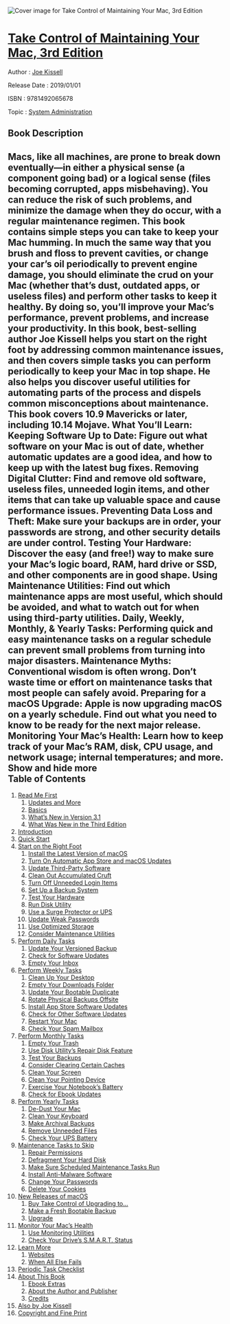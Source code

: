 ![Cover image for Take Control of Maintaining Your Mac, 3rd Edition](https://imgdetail.ebookreading.net/cover/cover/system_admin/EB9781492065678.jpg)

[Take Control of Maintaining Your Mac, 3rd Edition](https://ebookreading.net/view/book/Take+Control+of+Maintaining+Your+Mac%2C+3rd+Edition-EB9781492065678_1.html "Take Control of Maintaining Your Mac, 3rd Edition")
====================================================================================================================

Author : [Joe Kissell](https://ebookreading.net/search/author/Joe+Kissell)

Release Date : 2019/01/01

ISBN : 9781492065678

Topic : [System Administration](https://ebookreading.net/search/category/system-administration)

Book Description
-----------------

 Macs, like all machines, are prone to break down eventually—in either a physical sense (a component going bad) or a logical sense (files becoming corrupted, apps misbehaving). You can reduce the risk of such problems, and minimize the damage when they do occur, with a regular maintenance regimen. This book contains simple steps you can take to keep your Mac humming.
In much the same way that you brush and floss to prevent cavities, or change your car’s oil periodically to prevent engine damage, you should eliminate the crud on your Mac (whether that’s dust, outdated apps, or useless files) and perform other tasks to keep it healthy. By doing so, you’ll improve your Mac’s performance, prevent problems, and increase your productivity.
In this book, best-selling author Joe Kissell helps you start on the right foot by addressing common maintenance issues, and then covers simple tasks you can perform periodically to keep your Mac in top shape. He also helps you discover useful utilities for automating parts of the process and dispels common misconceptions about maintenance.
This book covers 10.9 Mavericks or later, including 10.14 Mojave.
What You’ll Learn: 
Keeping Software Up to Date: Figure out what software on your Mac is out of date, whether automatic updates are a good idea, and how to keep up with the latest bug fixes.
Removing Digital Clutter: Find and remove old software, useless files, unneeded login items, and other items that can take up valuable space and cause performance issues.
Preventing Data Loss and Theft: Make sure your backups are in order, your passwords are strong, and other security details are under control.
Testing Your Hardware: Discover the easy (and free!) way to make sure your Mac’s logic board, RAM, hard drive or SSD, and other components are in good shape.
Using Maintenance Utilities: Find out which maintenance apps are most useful, which should be avoided, and what to watch out for when using third-party utilities.
Daily, Weekly, Monthly, &amp; Yearly Tasks: Performing quick and easy maintenance tasks on a regular schedule can prevent small problems from turning into major disasters.
Maintenance Myths: Conventional wisdom is often wrong. Don’t waste time or effort on maintenance tasks that most people can safely avoid.
Preparing for a macOS Upgrade: Apple is now upgrading macOS on a yearly schedule. Find out what you need to know to be ready for the next major release.
Monitoring Your Mac’s Health: Learn how to keep track of your Mac’s RAM, disk, CPU usage, and network usage; internal temperatures; and more.
        Show and hide more                
Table of Contents
-----------------

1. [Read Me First](https://ebookreading.net/view/book/Take+Control+of+Maintaining+Your+Mac%2C+3rd+Edition-EB9781492065678_4.html#ReadMeFirst)
    1. [Updates and More](https://ebookreading.net/view/book/Take+Control+of+Maintaining+Your+Mac%2C+3rd+Edition-EB9781492065678_4.html#UpdatesandMore)
    1. [Basics](https://ebookreading.net/view/book/Take+Control+of+Maintaining+Your+Mac%2C+3rd+Edition-EB9781492065678_4.html#Basics)
    1. [What’s New in Version 3.1](https://ebookreading.net/view/book/Take+Control+of+Maintaining+Your+Mac%2C+3rd+Edition-EB9781492065678_4.html#WhatsNewinVersion31)
    1. [What Was New in the Third Edition](https://ebookreading.net/view/book/Take+Control+of+Maintaining+Your+Mac%2C+3rd+Edition-EB9781492065678_4.html#WhatWasNewintheThir)
1. [Introduction](https://ebookreading.net/view/book/Take+Control+of+Maintaining+Your+Mac%2C+3rd+Edition-EB9781492065678_5.html#Introduction)
1. [Quick Start](https://ebookreading.net/view/book/Take+Control+of+Maintaining+Your+Mac%2C+3rd+Edition-EB9781492065678_6.html#QuickStart)
1. [Start on the Right Foot](https://ebookreading.net/view/book/Take+Control+of+Maintaining+Your+Mac%2C+3rd+Edition-EB9781492065678_7.html#StartontheRightFoot)
    1. [Install the Latest Version of macOS](https://ebookreading.net/view/book/Take+Control+of+Maintaining+Your+Mac%2C+3rd+Edition-EB9781492065678_7.html#InstalltheLatestVer)
    1. [Turn On Automatic App Store and macOS Updates](https://ebookreading.net/view/book/Take+Control+of+Maintaining+Your+Mac%2C+3rd+Edition-EB9781492065678_7.html#TurnOnAutomaticAppS)
    1. [Update Third-Party Software](https://ebookreading.net/view/book/Take+Control+of+Maintaining+Your+Mac%2C+3rd+Edition-EB9781492065678_7.html#UpdateThirdPartySof)
    1. [Clean Out Accumulated Cruft](https://ebookreading.net/view/book/Take+Control+of+Maintaining+Your+Mac%2C+3rd+Edition-EB9781492065678_7.html#CleanOutAccumulated)
    1. [Turn Off Unneeded Login Items](https://ebookreading.net/view/book/Take+Control+of+Maintaining+Your+Mac%2C+3rd+Edition-EB9781492065678_7.html#TurnOffUnneededLogi)
    1. [Set Up a Backup System](https://ebookreading.net/view/book/Take+Control+of+Maintaining+Your+Mac%2C+3rd+Edition-EB9781492065678_7.html#SetUpaBackupSystem)
    1. [Test Your Hardware](https://ebookreading.net/view/book/Take+Control+of+Maintaining+Your+Mac%2C+3rd+Edition-EB9781492065678_7.html#TestYourHardware)
    1. [Run Disk Utility](https://ebookreading.net/view/book/Take+Control+of+Maintaining+Your+Mac%2C+3rd+Edition-EB9781492065678_7.html#RunDiskUtility)
    1. [Use a Surge Protector or UPS](https://ebookreading.net/view/book/Take+Control+of+Maintaining+Your+Mac%2C+3rd+Edition-EB9781492065678_7.html#UseaSurgeProtectoro)
    1. [Update Weak Passwords](https://ebookreading.net/view/book/Take+Control+of+Maintaining+Your+Mac%2C+3rd+Edition-EB9781492065678_7.html#UpdateWeakPasswords)
    1. [Use Optimized Storage](https://ebookreading.net/view/book/Take+Control+of+Maintaining+Your+Mac%2C+3rd+Edition-EB9781492065678_7.html#UseOptimizedStorage)
    1. [Consider Maintenance Utilities](https://ebookreading.net/view/book/Take+Control+of+Maintaining+Your+Mac%2C+3rd+Edition-EB9781492065678_7.html#ConsiderMaintenance)
1. [Perform Daily Tasks](https://ebookreading.net/view/book/Take+Control+of+Maintaining+Your+Mac%2C+3rd+Edition-EB9781492065678_8.html#PerformDailyTasks)
    1. [Update Your Versioned Backup](https://ebookreading.net/view/book/Take+Control+of+Maintaining+Your+Mac%2C+3rd+Edition-EB9781492065678_8.html#UpdateYourVersioned)
    1. [Check for Software Updates](https://ebookreading.net/view/book/Take+Control+of+Maintaining+Your+Mac%2C+3rd+Edition-EB9781492065678_8.html#CheckforSoftwareUpd)
    1. [Empty Your Inbox](https://ebookreading.net/view/book/Take+Control+of+Maintaining+Your+Mac%2C+3rd+Edition-EB9781492065678_8.html#EmptyYourInbox)
1. [Perform Weekly Tasks](https://ebookreading.net/view/book/Take+Control+of+Maintaining+Your+Mac%2C+3rd+Edition-EB9781492065678_9.html#PerformWeeklyTasks)
    1. [Clean Up Your Desktop](https://ebookreading.net/view/book/Take+Control+of+Maintaining+Your+Mac%2C+3rd+Edition-EB9781492065678_9.html#CleanUpYourDesktop)
    1. [Empty Your Downloads Folder](https://ebookreading.net/view/book/Take+Control+of+Maintaining+Your+Mac%2C+3rd+Edition-EB9781492065678_9.html#EmptyYourDownloadsF)
    1. [Update Your Bootable Duplicate](https://ebookreading.net/view/book/Take+Control+of+Maintaining+Your+Mac%2C+3rd+Edition-EB9781492065678_9.html#UpdateYourBootableD)
    1. [Rotate Physical Backups Offsite](https://ebookreading.net/view/book/Take+Control+of+Maintaining+Your+Mac%2C+3rd+Edition-EB9781492065678_9.html#RotatePhysicalBacku)
    1. [Install App Store Software Updates](https://ebookreading.net/view/book/Take+Control+of+Maintaining+Your+Mac%2C+3rd+Edition-EB9781492065678_9.html#InstallAppStoreSoft)
    1. [Check for Other Software Updates](https://ebookreading.net/view/book/Take+Control+of+Maintaining+Your+Mac%2C+3rd+Edition-EB9781492065678_9.html#CheckforOtherSoftwa)
    1. [Restart Your Mac](https://ebookreading.net/view/book/Take+Control+of+Maintaining+Your+Mac%2C+3rd+Edition-EB9781492065678_9.html#RestartYourMac)
    1. [Check Your Spam Mailbox](https://ebookreading.net/view/book/Take+Control+of+Maintaining+Your+Mac%2C+3rd+Edition-EB9781492065678_9.html#CheckYourSpamMailbo)
1. [Perform Monthly Tasks](https://ebookreading.net/view/book/Take+Control+of+Maintaining+Your+Mac%2C+3rd+Edition-EB9781492065678_10.html#PerformMonthlyTasks)
    1. [Empty Your Trash](https://ebookreading.net/view/book/Take+Control+of+Maintaining+Your+Mac%2C+3rd+Edition-EB9781492065678_10.html#EmptyYourTrash)
    1. [Use Disk Utility’s Repair Disk Feature](https://ebookreading.net/view/book/Take+Control+of+Maintaining+Your+Mac%2C+3rd+Edition-EB9781492065678_10.html#UseDiskUtilitysRepa)
    1. [Test Your Backups](https://ebookreading.net/view/book/Take+Control+of+Maintaining+Your+Mac%2C+3rd+Edition-EB9781492065678_10.html#TestYourBackups)
    1. [Consider Clearing Certain Caches](https://ebookreading.net/view/book/Take+Control+of+Maintaining+Your+Mac%2C+3rd+Edition-EB9781492065678_10.html#ConsiderClearingCer)
    1. [Clean Your Screen](https://ebookreading.net/view/book/Take+Control+of+Maintaining+Your+Mac%2C+3rd+Edition-EB9781492065678_10.html#CleanYourScreen)
    1. [Clean Your Pointing Device](https://ebookreading.net/view/book/Take+Control+of+Maintaining+Your+Mac%2C+3rd+Edition-EB9781492065678_10.html#CleanYourPointingDe)
    1. [Exercise Your Notebook’s Battery](https://ebookreading.net/view/book/Take+Control+of+Maintaining+Your+Mac%2C+3rd+Edition-EB9781492065678_10.html#ExerciseYourNoteboo)
    1. [Check for Ebook Updates](https://ebookreading.net/view/book/Take+Control+of+Maintaining+Your+Mac%2C+3rd+Edition-EB9781492065678_10.html#CheckforEbookUpdate)
1. [Perform Yearly Tasks](https://ebookreading.net/view/book/Take+Control+of+Maintaining+Your+Mac%2C+3rd+Edition-EB9781492065678_11.html#PerformYearlyTasks)
    1. [De-Dust Your Mac](https://ebookreading.net/view/book/Take+Control+of+Maintaining+Your+Mac%2C+3rd+Edition-EB9781492065678_11.html#DeDustYourMac)
    1. [Clean Your Keyboard](https://ebookreading.net/view/book/Take+Control+of+Maintaining+Your+Mac%2C+3rd+Edition-EB9781492065678_11.html#CleanYourKeyboard)
    1. [Make Archival Backups](https://ebookreading.net/view/book/Take+Control+of+Maintaining+Your+Mac%2C+3rd+Edition-EB9781492065678_11.html#MakeArchivalBackups)
    1. [Remove Unneeded Files](https://ebookreading.net/view/book/Take+Control+of+Maintaining+Your+Mac%2C+3rd+Edition-EB9781492065678_11.html#RemoveUnneededFiles)
    1. [Check Your UPS Battery](https://ebookreading.net/view/book/Take+Control+of+Maintaining+Your+Mac%2C+3rd+Edition-EB9781492065678_11.html#CheckYourUPSBattery)
1. [Maintenance Tasks to Skip](https://ebookreading.net/view/book/Take+Control+of+Maintaining+Your+Mac%2C+3rd+Edition-EB9781492065678_12.html#MaintenanceTaskstoS)
    1. [Repair Permissions](https://ebookreading.net/view/book/Take+Control+of+Maintaining+Your+Mac%2C+3rd+Edition-EB9781492065678_12.html#RepairPermissions)
    1. [Defragment Your Hard Disk](https://ebookreading.net/view/book/Take+Control+of+Maintaining+Your+Mac%2C+3rd+Edition-EB9781492065678_12.html#DefragmentYourHardD)
    1. [Make Sure Scheduled Maintenance Tasks Run](https://ebookreading.net/view/book/Take+Control+of+Maintaining+Your+Mac%2C+3rd+Edition-EB9781492065678_12.html#MakeSureScheduledMa)
    1. [Install Anti-Malware Software](https://ebookreading.net/view/book/Take+Control+of+Maintaining+Your+Mac%2C+3rd+Edition-EB9781492065678_12.html#InstallAntiMalwareS)
    1. [Change Your Passwords](https://ebookreading.net/view/book/Take+Control+of+Maintaining+Your+Mac%2C+3rd+Edition-EB9781492065678_12.html#ChangeYourPasswords)
    1. [Delete Your Cookies](https://ebookreading.net/view/book/Take+Control+of+Maintaining+Your+Mac%2C+3rd+Edition-EB9781492065678_12.html#DeleteYourCookies)
1. [New Releases of macOS](https://ebookreading.net/view/book/Take+Control+of+Maintaining+Your+Mac%2C+3rd+Edition-EB9781492065678_13.html#NewReleasesofmacOS)
    1. [Buy Take Control of Upgrading to…](https://ebookreading.net/view/book/Take+Control+of+Maintaining+Your+Mac%2C+3rd+Edition-EB9781492065678_13.html#BuyTakeControlofUpg)
    1. [Make a Fresh Bootable Backup](https://ebookreading.net/view/book/Take+Control+of+Maintaining+Your+Mac%2C+3rd+Edition-EB9781492065678_13.html#MakeaFreshBootableB)
    1. [Upgrade](https://ebookreading.net/view/book/Take+Control+of+Maintaining+Your+Mac%2C+3rd+Edition-EB9781492065678_13.html#Upgrade)
1. [Monitor Your Mac’s Health](https://ebookreading.net/view/book/Take+Control+of+Maintaining+Your+Mac%2C+3rd+Edition-EB9781492065678_14.html#MonitorYourMacsHeal)
    1. [Use Monitoring Utilities](https://ebookreading.net/view/book/Take+Control+of+Maintaining+Your+Mac%2C+3rd+Edition-EB9781492065678_14.html#UseMonitoringUtilit)
    1. [Check Your Drive’s S.M.A.R.T. Status](https://ebookreading.net/view/book/Take+Control+of+Maintaining+Your+Mac%2C+3rd+Edition-EB9781492065678_14.html#CheckYourDrivesSMAR)
1. [Learn More](https://ebookreading.net/view/book/Take+Control+of+Maintaining+Your+Mac%2C+3rd+Edition-EB9781492065678_15.html#LearnMore)
    1. [Websites](https://ebookreading.net/view/book/Take+Control+of+Maintaining+Your+Mac%2C+3rd+Edition-EB9781492065678_15.html#Websites)
    1. [When All Else Fails](https://ebookreading.net/view/book/Take+Control+of+Maintaining+Your+Mac%2C+3rd+Edition-EB9781492065678_15.html#WhenAllElseFails)
1. [Periodic Task Checklist](https://ebookreading.net/view/book/Take+Control+of+Maintaining+Your+Mac%2C+3rd+Edition-EB9781492065678_16.html#PeriodicTaskCheckli)
1. [About This Book](https://ebookreading.net/view/book/Take+Control+of+Maintaining+Your+Mac%2C+3rd+Edition-EB9781492065678_17.html#AboutThisBook)
    1. [Ebook Extras](https://ebookreading.net/view/book/Take+Control+of+Maintaining+Your+Mac%2C+3rd+Edition-EB9781492065678_17.html#EbookExtras)
    1. [About the Author and Publisher](https://ebookreading.net/view/book/Take+Control+of+Maintaining+Your+Mac%2C+3rd+Edition-EB9781492065678_17.html#AbouttheAuthorandPu)
    1. [Credits](https://ebookreading.net/view/book/Take+Control+of+Maintaining+Your+Mac%2C+3rd+Edition-EB9781492065678_17.html#Credits)
1. [Also by Joe Kissell](https://ebookreading.net/view/book/Take+Control+of+Maintaining+Your+Mac%2C+3rd+Edition-EB9781492065678_18.html#AlsobyJoeKissell)
1. [Copyright and Fine Print](https://ebookreading.net/view/book/Take+Control+of+Maintaining+Your+Mac%2C+3rd+Edition-EB9781492065678_19.html#CopyrightandFinePri)
